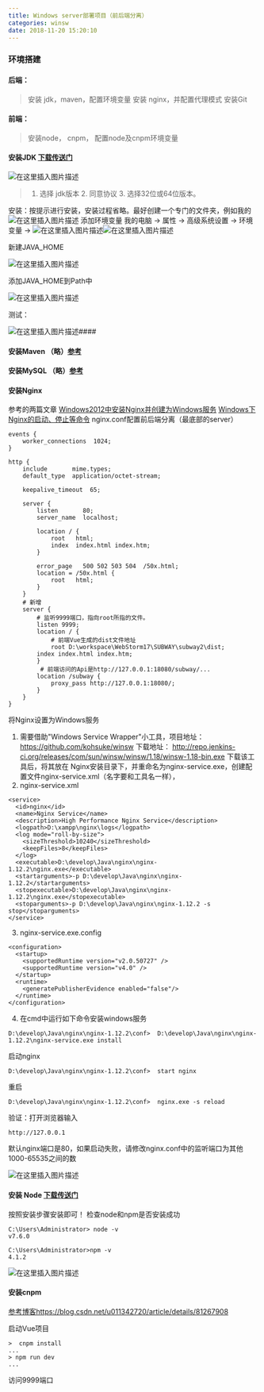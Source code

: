 ```yaml
---
title: Windows server部署项目（前后端分离）
categories: winsw
date: 2018-11-20 15:20:10
---
```


### 环境搭建
#### 后端：
> 安装 jdk，maven，配置环境变量
> 安装 nginx，并配置代理模式
> 安装Git

<!-- more -->

#### 前端：
> 安装node， cnpm， 配置node及cnpm环境变量

#### 安装JDK [下载传送门](https://www.oracle.com/technetwork/java/javase/downloads/jdk8-downloads-2133151.html)
![在这里插入图片描述](https://img-blog.csdnimg.cn/20181218112016574.png?x-oss-process=image/watermark,type_ZmFuZ3poZW5naGVpdGk,shadow_10,text_aHR0cHM6Ly9ibG9nLmNzZG4ubmV0L3FxXzM1OTc0NzU5,size_16,color_FFFFFF,t_70)
> 1. 选择 jdk版本  2. 同意协议   3. 选择32位或64位版本。

安装：按提示进行安装，安装过程省略。最好创建一个专门的文件夹，例如我的
![在这里插入图片描述](https://img-blog.csdnimg.cn/20181218112315361.png)
添加环境变量
我的电脑 ->  属性 -> 高级系统设置 -> 环境变量 -> 
![在这里插入图片描述](https://img-blog.csdnimg.cn/20181218112544357.png?x-oss-process=image/watermark,type_ZmFuZ3poZW5naGVpdGk,shadow_10,text_aHR0cHM6Ly9ibG9nLmNzZG4ubmV0L3FxXzM1OTc0NzU5,size_16,color_FFFFFF,t_70)![在这里插入图片描述](https://img-blog.csdnimg.cn/20181218112902711.png?x-oss-process=image/watermark,type_ZmFuZ3poZW5naGVpdGk,shadow_10,text_aHR0cHM6Ly9ibG9nLmNzZG4ubmV0L3FxXzM1OTc0NzU5,size_16,color_FFFFFF,t_70)

新建JAVA_HOME

![在这里插入图片描述](https://img-blog.csdnimg.cn/20181218112711795.png?x-oss-process=image/watermark,type_ZmFuZ3poZW5naGVpdGk,shadow_10,text_aHR0cHM6Ly9ibG9nLmNzZG4ubmV0L3FxXzM1OTc0NzU5,size_16,color_FFFFFF,t_70)

添加JAVA_HOME到Path中

![在这里插入图片描述](https://img-blog.csdnimg.cn/20181218112821321.png?x-oss-process=image/watermark,type_ZmFuZ3poZW5naGVpdGk,shadow_10,text_aHR0cHM6Ly9ibG9nLmNzZG4ubmV0L3FxXzM1OTc0NzU5,size_16,color_FFFFFF,t_70)

测试：

![在这里插入图片描述](https://img-blog.csdnimg.cn/20181218113102778.png)#### 

#### 安装Maven （略）[参考](https://blog.csdn.net/cs4380/article/details/79158268)

#### 安装MySQL （略）[参考](https://blog.csdn.net/weixin_40396510/article/details/79277731)

#### 安装Nginx 

参考的两篇文章
[Windows2012中安装Nginx并创建为Windows服务](https://www.cnblogs.com/edward2013/p/5506588.html)
[Windows下Nginx的启动、停止等命令](http://www.cnblogs.com/qianzf/p/6809427.html)
nginx.conf配置前后端分离（最底部的server）

```
events {
    worker_connections  1024;
}

http {
    include       mime.types;
    default_type  application/octet-stream;

    keepalive_timeout  65;

    server {
        listen       80;
        server_name  localhost;
		
        location / {
            root   html;
            index  index.html index.htm;
        }
        
        error_page   500 502 503 504  /50x.html;
        location = /50x.html {
            root   html;
        }
    }	
    # 新增
    server {
        # 监听9999端口，指向root所指的文件。
        listen 9999;
        location / {
            # 前端Vue生成的dist文件地址
            root D:\workspace\WebStorm17\SUBWAY\subway2\dist;
	    index index.html index.htm;
        }
         # 前端访问的Api是http://127.0.0.1:18080/subway/...
        location /subway {
            proxy_pass http://127.0.0.1:18080/;
        }
    }
}

```
将Nginx设置为Windows服务
1.  需要借助"Windows Service Wrapper"小工具，项目地址： https://github.com/kohsuke/winsw
下载地址： http://repo.jenkins-ci.org/releases/com/sun/winsw/winsw/1.18/winsw-1.18-bin.exe
下载该工具后，将其放在 Nginx安装目录下，并重命名为nginx-service.exe，创建配置文件nginx-service.xml（名字要和工具名一样），
2. nginx-service.xml

```
<service>
  <id>nginx</id>
  <name>Nginx Service</name>
  <description>High Performance Nginx Service</description>
  <logpath>D:\xampp\nginx\logs</logpath>
  <log mode="roll-by-size">
    <sizeThreshold>10240</sizeThreshold>
    <keepFiles>8</keepFiles>
  </log>
  <executable>D:\develop\Java\nginx\nginx-1.12.2\nginx.exe</executable>
  <startarguments>-p D:\develop\Java\nginx\nginx-1.12.2</startarguments>
  <stopexecutable>D:\develop\Java\nginx\nginx-1.12.2\nginx.exe</stopexecutable>
  <stoparguments>-p D:\develop\Java\nginx\nginx-1.12.2 -s stop</stoparguments>
</service>
```
3. nginx-service.exe.config

```
<configuration>
  <startup>
    <supportedRuntime version="v2.0.50727" />
    <supportedRuntime version="v4.0" />
  </startup>
  <runtime>
    <generatePublisherEvidence enabled="false"/> 
  </runtime>
</configuration>
```
4. 在cmd中运行如下命令安装windows服务

```
D:\develop\Java\nginx\nginx-1.12.2\conf>  D:\develop\Java\nginx\nginx-1.12.2\nginx-service.exe install
```

启动nginx

```
D:\develop\Java\nginx\nginx-1.12.2\conf>  start nginx
```
重启
```
D:\develop\Java\nginx\nginx-1.12.2\conf>  nginx.exe -s reload
```
验证：打开浏览器输入

```
http://127.0.0.1
```
默认nginx端口是80，如果启动失败，请修改nginx.conf中的监听端口为其他1000-65535之间的数

![在这里插入图片描述](https://img-blog.csdnimg.cn/20181218114705594.png?x-oss-process=image/watermark,type_ZmFuZ3poZW5naGVpdGk,shadow_10,text_aHR0cHM6Ly9ibG9nLmNzZG4ubmV0L3FxXzM1OTc0NzU5,size_16,color_FFFFFF,t_70)

#### 安装 Node [下载传送门](https://nodejs.org/dist/v10.14.2/node-v10.14.2-x64.msi)
按照安装步骤安装即可！
检查node和npm是否安装成功

```
C:\Users\Administrator> node -v
v7.6.0

C:\Users\Administrator>npm -v
4.1.2
```
![在这里插入图片描述](https://img-blog.csdnimg.cn/20181218125512859.png)
#### 安装cnpm 
[参考博客https://blog.csdn.net/u011342720/article/details/81267908](https://blog.csdn.net/u011342720/article/details/81267908)


启动Vue项目

```
>  cnpm install
...
> npm run dev
... 
```
访问9999端口



